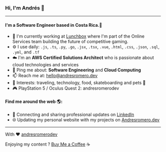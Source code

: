 ### Hi, I'm Andrés 👋
---

#### I'm a Software Engineer based in Costa Rica.🌴

- 🏢 I'm currently working at [Lunchbox](https://www.lunchboxentertainment.com) where I'm part of the Online Services team building the future of competitive gaming.
- ⚙️ I use daily: `.js`, `.ts`, `.py`, `.go`, `.jsx`, `.tsx`, `.vue`, `.html`, `.css`, `.json`, `.sql`, `.yml`, and `.tf`
- ☁️ I'm an **AWS Certified Solutions Architect** who is passionate about cloud technologies and services
- 💬 Ping me about: **Software Engineering** and **Cloud Computing**
- 📫 Reach me at: hello@andresromero.dev
- 🚀 Interests: traveling, technology, food, skateboarding and pets 🐶
- 🎮 PlayStation 5 / Oculus Quest 2: andresromerodev

#### Find me around the web 🌎:
- 💼 Connecting and sharing professional updates on <a href="https://www.linkedin.com/in/andresromerodev/">LinkedIn</a>
- 🌐 Updating my personal website with my projects on <a href="https://andresromero.dev/">Andresromero.dev</a>


---

With ❤️ [andresromerodev](https://andresromero.dev/)

Enjoying my content ? [Buy Me a Coffee](https://www.buymeacoffee.com/andresromerodev) ☕️
